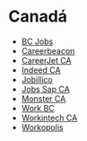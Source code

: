 # Canadá

* [BC Jobs](https://www.bcjobs.ca)
* [Careerbeacon](http://www.careerbeacon.com)
* [CareerJet CA](http://www.careerjet.ca)
* [Indeed CA](http://www.indeed.ca)
* [Jobillico](https://www.jobillico.com)
* [Jobs Sap CA](http://jobs.sap.com)
* [Monster CA](http://www.monster.ca)
* [Work BC](http://www.workbc.ca)
* [Workintech CA](https://www.workintech.ca)
* [Workopolis](http://www.workopolis.com)

<!-- www.careerbuilder.ca
www.6figures.com
www.acsess.org
www.adecco.ca
www.allstarjobs.ca
www.auto-jobs.ca
www.bestjobsca.com
www.bridges.com
www.ca.linkedin.com
www.canadainfonet.org
www.canadajobexpo.com
www.canadajobs.com
www.canadiancareers.com
www.canadianjobs.com
www.careego.com
www.careeraim.com
www.careerbeacon.com
www.careeredge.ca
www.careerjet.ca
www.careerkey.com
www.charityvillage.com
www.cisystems.com
www.contactpoint.ca
www.cooljobscanada.com
www.coreservicesinc.com
www.dice.com
www.directjobs.ca
www.educationcanada.com
www.eluta.ca
www.fepsearchgroup.com
www.freshgigs.ca
www.geographyjobs.ca
www.glassdoor.ca
www.gurulink.ca
www.headhuntersdirectory.com
www.helpunlimited.ca
www.higherbracket.ca
www.hirecanada.ca
www.hireimmigrants.ca
www.hodes.com
www.hrinfodesk.com
www.hunt.ca
www.ianmartin.com
www.ictc-ctic.ca
www.indeed.ca
www.inteqna.com
www.jobbank.gc.ca
www.jobforum.ca
www.jobpostcanada.com
www.jobpostings.ca
www.jobs-emplois.gc.ca
www.jobs-open.ca
www.jobs.ca
www.jobs.itworldcanada.com
www.jobshark.com
www.jobsog.com
www.jobspress.com
www.JustTechJobs.com
www.kellyservices.ca
www.mechanicshub.com
www.mediajobsearchcanada.com
www.monster.ca
www.neuvoo.ca
www.prosearchnetworkgroup.com
www.qsic.org
www.quantum.ca
www.randstad.ca
www.resumark.com
www.salesforcesearch.com
www.simplyhired.ca
www.sisystems.com
www.studentsinbusiness.ca
www.talentegg.ca
www.TechCareers.com
www.theladders.com
www.vtrac.com
www.westforcecanada.com
www.workopolis.ca
www.workopolis.com
www.wowjobs.ca
www.youhaveaproject.com
www.youth.gc.ca
 -->